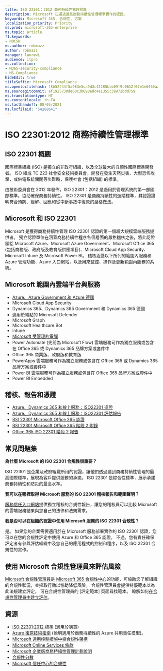 ```yaml
---
title: ISO 22301：2012 商務持續性管理標準
description: Microsoft 已通過這些商務持續性管理標準實作的認證。
keywords: Microsoft 365, 合規性, 方案
localization_priority: Priority
ms.prod: microsoft-365-enterprise
ms.topic: article
f1.keywords:
- NOCSH
ms.author: robmazz
author: robmazz
manager: laurawi
audience: itpro
ms.collection:
- M365-security-compliance
- MS-Compliance
hideEdit: true
titleSuffix: Microsoft Compliance
ms.openlocfilehash: f8b52444f5a983e5ca9d3c42285bbb09f9c0612f07e1e6465aa0d5863944a45b
ms.sourcegitcommit: af1925730de60c3b698edc4e1355c38972bdd759
ms.translationtype: HT
ms.contentlocale: zh-TW
ms.lasthandoff: 08/05/2021
ms.locfileid: "54288641"
---
```

# <a name="iso-223012012-business-continuity-management-standard"></a>ISO 22301:2012 商務持續性管理標準

## <a name="iso-22301-overview"></a>ISO 22301 概觀

國際標準組織 (ISO) 是獨立的非政府組織，以及全球最大的自願性國際標準開發者。 ISO 組成 TC 223 社會安全技術委員會，開發在發生天然災害、大型恐怖攻擊，或供電系統關閉等災難時，保護社會 (包括組織) 的標準。

由技術委員會在 2012 年發佈，ISO 22301：2012 是適用於管理系統的第一部國際標準，協助確保商務持續性。 ISO 22301 是商務持續性的進階標準，其認證證明符合預防、緩解、回應和從中斷事故中復原的嚴格做法。

## <a name="microsoft-and-iso-22301"></a>Microsoft 和 ISO 22301

Microsoft 是獲得商務持續性管理 ISO 22301 認證的第一個超大規模雲端服務提供者。 獨立認證單位在涵蓋商務持續性程序各個層面的嚴格稽核之後，將此認證頒給 Microsoft Azure、Microsoft Azure Government、Microsoft Office 365 (包括商務版、政府版及教育版供應項目)、Microsoft Cloud App Security、Microsoft Intune 及 Microsoft Power BI。 稽核涵蓋以下所列的範圍內服務和 Azure 管理功能、Azure 入口網站，以及用來監控、操作及更新範圍內服務的系統。

## <a name="microsoft-in-scope-cloud-platforms--services"></a>Microsoft 範圍內雲端平台與服務

- [Azure、Azure Government 和 Azure 德國](https://aka.ms/AzureCompliance)
- Microsoft Cloud App Security
- Dynamics 365、Dynamics 365 Government 和 Dynamics 365 德國
- 適用於端點的 Microsoft Defender
- Microsoft Graph
- Microsoft Healthcare Bot
- Intune
- [Microsoft 受管理的電腦](/microsoft-365/managed-desktop/intro/compliance)
- Power Automate (先前為 Microsoft Flow) 雲端服務可作為獨立服務或包含在 Office 365 或 Dynamics 365 品牌方案或套件中
- Office 365 商業版、政府版和教育版
- PowerApps 雲端服務可作為獨立服務或包含在 Office 365 或 Dynamics 365 品牌方案或套件中
- Power BI 雲端服務可作為獨立服務或包含在 Office 365 品牌方案或套件中
- Power BI Embedded

## <a name="audits-reports-and-certificates"></a>稽核、報告和憑證

- [Azure、Dynamics 365 和線上服務：ISO22301 憑證](https://aka.ms/azureiso22301cert)
- [Azure、Dynamics 365 和線上服務：ISO22301 評估報告](https://aka.ms/azureiso22301report)
- [BSI 22301 Microsoft Office 365 認證](https://go.microsoft.com/fwlink/p/?linkid=2092109)
- [BSI 22301 Microsoft Office 365 階段 2 附錄](https://go.microsoft.com/fwlink/p/?linkid=2092209)
- [Office 365 ISO 22301 階段 2 報告](https://go.microsoft.com/fwlink/p/?linkid=2092211)

## <a name="frequently-asked-questions"></a>常見問題集

**為什麼 Microsoft 的 ISO 22301 合規性很重要？**

ISO 22301 是企業及政府組織所用的認證，讓他們透過達到商務持續性管理的最高國際標準，展現為客戶提供服務的承諾。 ISO 22301 是綜合性標準，展示承諾商務持續性和防災的最高水準。

**我可以在哪裡取得 Microsoft 服務的 ISO 22301 稽核報告和範圍聲明？**

[服務信任入口網站](https://aka.ms/stphelp)提供獨立稽核的合規性報告，讓您的稽核員可以比較 Microsoft 的雲端服務結果與您自己的法律和法規需求。

**我是否可以在組織的認證中使用 Microsoft 服務的 ISO 22301 合規性？**

是。 如果您的企業需要適用於在 Microsoft 服務部署實作的 ISO 22301 認證，您可以在您的合規性評定中使用 Azure 和 Office 365 認證。 不過，您有責任確保評定者有參與評估組織中及您自己的應用程式的控制和程序，以及 ISO 22301 合規性的實作。

## <a name="use-microsoft-compliance-manager-to-assess-your-risk"></a>使用 Microsoft 合規性管理員來評估風險

[Microsoft 合規性管理員](/microsoft-365/compliance/compliance-manager)是 [Microsoft 365 合規性中心](/microsoft-365/compliance/microsoft-365-compliance-center)的功能，可協助您了解組織的合規性狀況，並採取行動以協助降低風險。 合規性管理員會提供特優範本以為此法規建立評定。 可在合規性管理員的 [評定範本] 頁面尋找範本。 瞭解如何[在合規性管理員中建立評估](/microsoft-365/compliance/compliance-manager-assessments)。

## <a name="resources"></a>資源

- [ISO 22301:2012 標準](https://www.iso.org/iso/home/store/catalogue_tc/catalogue_detail.htm?csnumber=50038) (適用於購買)
- [Azure 復原技術指南](/azure/architecture/framework/resiliency/overview) (說明適用於商務持續性的 Azure 共用責任模型)。
- [Microsoft 通用控制措施中樞合規性架構](https://www.microsoft.com/trustcenter/common-controls-hub)
- [Microsoft Online Services 條款](https://aka.ms/Online-Services-Terms)
- [Microsoft 企業版商務持續性管理計劃說明](https://go.microsoft.com/fwlink/p/?linkid=2092212)
- [合規性分數](/microsoft-365/compliance/compliance-manager)
- [Microsoft 信任中心的合規性](https://www.microsoft.com/trust-center/compliance/compliance-overview)
